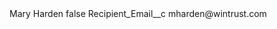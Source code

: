 <?xml version="1.0" encoding="UTF-8"?>
<CustomMetadata xmlns="http://soap.sforce.com/2006/04/metadata" xmlns:xsi="http://www.w3.org/2001/XMLSchema-instance" xmlns:xsd="http://www.w3.org/2001/XMLSchema">
    <label>Mary Harden</label>
    <protected>false</protected>
    <values>
        <field>Recipient_Email__c</field>
        <value xsi:type="xsd:string">mharden@wintrust.com</value>
    </values>
</CustomMetadata>
